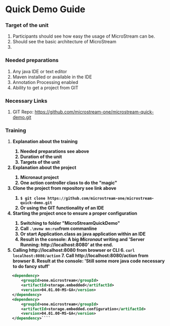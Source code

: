 <h1>Quick Demo Guide</h1>

<h3>Target of the unit</h3>

1. Participants should see how easy the usage of MicroStream can be.
2. Should see the basic architecture of MicroStream
3. 

<h3>Needed preparations</h3>

1. Any java IDE or text editor
2. Maven installed or available in the IDE
3. Annotation Processing enabled
4. Ability to get a project from GIT

<h3>Necessary Links</h3>

1. GIT Repo: https://github.com/microstream-one/microstream-quick-demo.git

<h3>Training</h3>

1. <strong>Explanation about the training
	1. Needed preparations see above
	2. Duration of the unit
	3. Targets of the unit
2. <strong>Explanation about the project
	1. Micronaut project
	2. One action controller class to do the "magic"
3. <strong>Clone the project from repository see link above
	1. `$ git clone https://github.com/microstream-one/microstream-quick-demo.git`
	2. Or using the GIT functionality of an IDE
4. <strong>Starting the project once to ensure a proper configuration
	1. Switching to folder "MicroStreamQuickDemo"
	2. Call `.\mvnw mn:run`from commanline
	3. Or start **Application.class** as java application within an IDE
	4. Result in the console: A big *Micronaut* writing and 'Server Running: http://localhost:8080' at the end.
5. <strong>Calling http://localhost:8080 from browser or CLI
	6. `curl localhost:8080/action`
	7. Call http://localhost:8080/action from browser
	8. Result at the console: 'Still some more java code necessary to do fancy stuff'

 ````xml
	<dependency>
		<groupId>one.microstream</groupId>
		<artifactId>storage.embedded</artifactId>
		<version>04.01.00-MS-GA</version>
	</dependency>
	<dependency>
		<groupId>one.microstream</groupId>
		<artifactId>storage.embedded.configuration</artifactId>
		<version>04.01.00-MS-GA</version>
	</dependency>````

